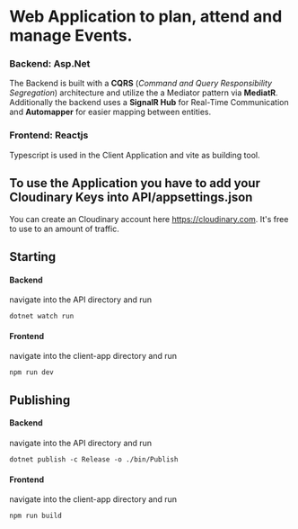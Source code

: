 # Web Application to plan, attend and manage Events.
### Backend: Asp.Net 
The Backend is built with a **CQRS** (*Command and Query Responsibility Segregation*) architecture and utilize the a Mediator pattern via **MediatR**.
Additionally the backend uses a **SignalR Hub** for Real-Time Communication and **Automapper** for easier mapping between entities. 
### Frontend: Reactjs
Typescript is used in the Client Application and vite as building tool.

## To use the Application you have to add your Cloudinary Keys into API/appsettings.json
You can create an Cloudinary account here https://cloudinary.com. It's free to use to an amount of traffic.

## Starting
#### Backend
navigate into the API directory and run 
```
dotnet watch run
```
#### Frontend
navigate into the client-app directory and run
```
npm run dev
```

## Publishing
#### Backend 
navigate into the API directory and run 
```
dotnet publish -c Release -o ./bin/Publish
```
#### Frontend
navigate into the client-app directory and run
```
npm run build
```